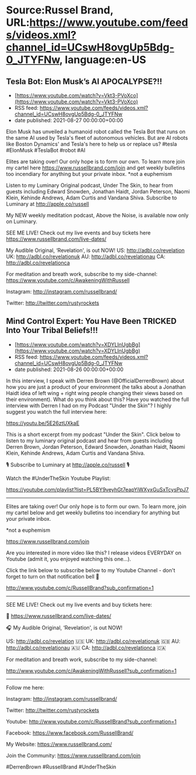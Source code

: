# Source:Russel Brand, URL:https://www.youtube.com/feeds/videos.xml?channel_id=UCswH8ovgUp5Bdg-0_JTYFNw, language:en-US

## Tesla Bot: Elon Musk’s AI APOCALYPSE?!!
 - [https://www.youtube.com/watch?v=Vkt3-PVoXco](https://www.youtube.com/watch?v=Vkt3-PVoXco)
 - RSS feed: https://www.youtube.com/feeds/videos.xml?channel_id=UCswH8ovgUp5Bdg-0_JTYFNw
 - date published: 2021-08-27 00:00:00+00:00

Elon Musk has unveiled a humanoid robot called the Tesla Bot that runs on the same AI used by Tesla's fleet of autonomous vehicles. But are AI robots like Boston Dynamics' and Tesla's here to help us or replace us? 
#tesla #ElonMusk #TeslaBot #robot #AI 

Elites are taking over! Our only hope is to form our own. To learn more join my cartel here https://www.russellbrand.com/join and get weekly bulletins too incendiary for anything but your private inbox.
*not a euphemism

Listen to my Luminary Original podcast, Under The Skin, to hear from guests including Edward Snowden, Jonathan Haidt, Jordan Peterson, Naomi Klein, Kehinde Andrews, Adam Curtis and Vandana Shiva.
Subscribe to Luminary at http://apple.co/russell 

My NEW weekly meditation podcast, Above the Noise, is available now only on Luminary.

SEE ME LIVE! Check out my live events and buy tickets here https://www.russellbrand.com/live-dates/ 

My Audible Original, ‘Revelation', is out NOW!
US: http://adbl.co/revelation
UK: http://adbl.co/revelationuk
AU: http://adbl.co/revelationau
CA: http://adbl.co/revelationca

For meditation and breath work, subscribe to my side-channel: 
https://www.youtube.com/c/AwakeningWithRussell

Instagram: 
http://instagram.com/russellbrand/

Twitter: 
http://twitter.com/rustyrockets

## Mind Control Expert: You Have Been TRICKED Into Your Tribal Beliefs!!!
 - [https://www.youtube.com/watch?v=XDYLInUgbBg](https://www.youtube.com/watch?v=XDYLInUgbBg)
 - RSS feed: https://www.youtube.com/feeds/videos.xml?channel_id=UCswH8ovgUp5Bdg-0_JTYFNw
 - date published: 2021-08-26 00:00:00+00:00

In this interview, I speak with Derren Brown (@OfficialDerrenBrown) about how you are just a product of your environment (he talks about a Jonathan Haidt idea of left wing + right wing people changing their views based on their environment). What do you think about this? Have you watched the full interview with Derren I had on my Podcast "Under the Skin"? I highly suggest you watch the full interview here:

https://youtu.be/5E26ztUXkaE

This is a short excerpt from my podcast "Under the Skin". Click below to listen to my luminary original podcast and hear from guests including Derren Brown, Jordan Peterson, Edward Snowden, Jonathan Haidt, Naomi Klein, Kehinde Andrews, Adam Curtis and Vandana Shiva.

🎙️ Subscribe to Luminary at http://apple.co/russell 🎙️

Watch the #UnderTheSkin Youtube Playlist:

https://youtube.com/playlist?list=PL5BY9veyhGt7eapYiWXyxGuSxTcysPpJ7

______________________________________________________________
Elites are taking over! Our only hope is to form our own. To learn more, join my cartel below and get weekly bulletins too incendiary for anything but your private inbox.

*not a euphemism

https://www.russellbrand.com/join

Are you interested in more video like this? I release videos EVERYDAY on Youtube (admit it, you enjoyed watching this one...). 

Click the link below to subscribe below to my Youtube Channel - don't forget to turn on that notification bell 🔔

http://www.youtube.com/c/RussellBrand?sub_confirmation=1

______________________________________________________________
SEE ME LIVE! Check out my live events and buy tickets here:

📅 https://www.russellbrand.com/live-dates/ 

🎧 My Audible Original, ‘Revelation', is out NOW!

US: http://adbl.co/revelation 🇺🇸
UK: http://adbl.co/revelationuk 🇬🇧
AU: http://adbl.co/revelationau 🇦🇺
CA: http://adbl.co/revelationca 🇨🇦

For meditation and breath work, subscribe to my side-channel:

http://www.youtube.com/c/AwakeningWithRussell?sub_confirmation=1

______________________________________________________________
Follow me here:

Instagram:
http://instagram.com/russellbrand/

Twitter: 
http://twitter.com/rustyrockets

Youtube:
http://www.youtube.com/c/RussellBrand?sub_confirmation=1

Facebook:
https://www.facebook.com/RussellBrand/

My Website:
https://www.russellbrand.com/

Join the Community:
https://www.russellbrand.com/join

#DerrenBrown #RussellBrand #UnderTheSkin

